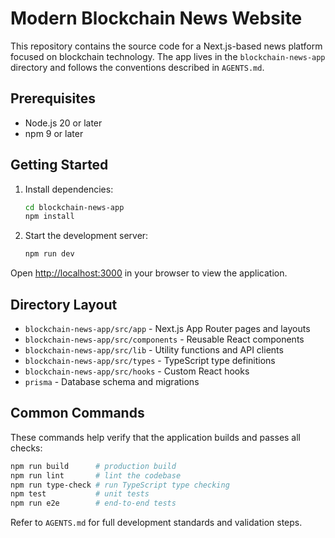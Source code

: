 # Modern Blockchain News Website

This repository contains the source code for a Next.js-based news platform focused on blockchain technology. The app lives in the `blockchain-news-app` directory and follows the conventions described in `AGENTS.md`.

## Prerequisites
- Node.js 20 or later
- npm 9 or later

## Getting Started
1. Install dependencies:
   ```bash
   cd blockchain-news-app
   npm install
   ```
2. Start the development server:
   ```bash
   npm run dev
   ```

Open [http://localhost:3000](http://localhost:3000) in your browser to view the application.

## Directory Layout
- `blockchain-news-app/src/app` - Next.js App Router pages and layouts
- `blockchain-news-app/src/components` - Reusable React components
- `blockchain-news-app/src/lib` - Utility functions and API clients
- `blockchain-news-app/src/types` - TypeScript type definitions
- `blockchain-news-app/src/hooks` - Custom React hooks
- `prisma` - Database schema and migrations

## Common Commands
These commands help verify that the application builds and passes all checks:

```bash
npm run build      # production build
npm run lint       # lint the codebase
npm run type-check # run TypeScript type checking
npm test           # unit tests
npm run e2e        # end-to-end tests
```

Refer to `AGENTS.md` for full development standards and validation steps.
